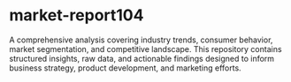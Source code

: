 # market-report104
A comprehensive analysis covering industry trends, consumer behavior, market segmentation, and competitive landscape. This repository contains structured insights, raw data, and actionable findings designed to inform business strategy, product development, and marketing efforts.  
